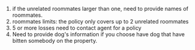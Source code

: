 1. if the unrelated roommates larger than one, need to provide names of roommates.
2. roommates limits: the policy only covers up to 2 unrelated roommates
3. 5 or more losses need to contact agent for a policy
4. Need to provide dog's information if you choose have dog that have bitten somebody on the property.
